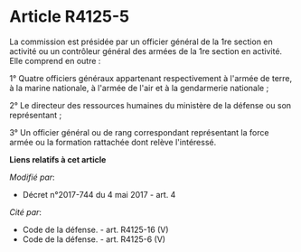 # Article R4125-5

La commission est présidée par un officier général de la 1re section en activité ou un contrôleur général des armées de la
1re section en activité. Elle comprend en outre :

1° Quatre officiers généraux appartenant respectivement à l'armée de terre, à la marine nationale, à l'armée de l'air et à la
gendarmerie nationale ;

2° Le directeur des ressources humaines du ministère de la défense ou son représentant ;

3° Un officier général ou de rang correspondant représentant la force armée ou la formation rattachée dont relève
l'intéressé.

**Liens relatifs à cet article**

_Modifié par_:

  - Décret n°2017-744 du 4 mai 2017 - art. 4

_Cité par_:

  - Code de la défense. - art. R4125-16 (V)
  - Code de la défense. - art. R4125-6 (V)
